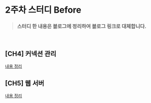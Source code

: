 # 2주차 스터디 Before

> ### 스터디 한 내용은 블로그에 정리하여 블로그 링크로 대체합니다.

<br>

## [CH4] 커넥션 관리

[내용 정리](https://velog.io/@tjdqls1668/http-study-4)

## [CH5] 웹 서버

[내용 정리](https://velog.io/@tjdqls1668/http-study-5)
